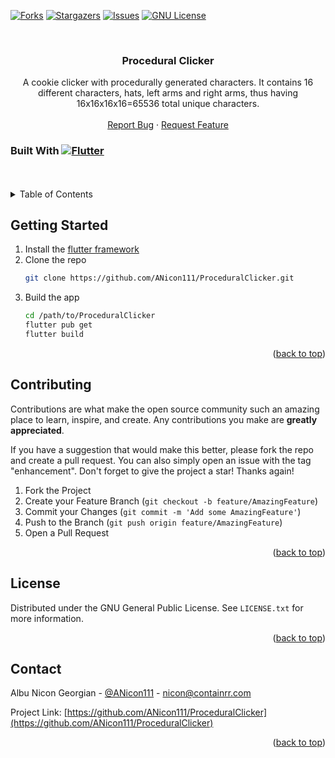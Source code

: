 <!-- Improved compatibility of back to top link: See: https://github.com/othneildrew/Best-README-Template/pull/73 -->
<a name="readme-top"></a>
<!--
*** Thanks for checking out the Best-README-Template. If you have a suggestion
*** that would make this better, please fork the repo and create a pull request
*** or simply open an issue with the tag "enhancement".
*** Don't forget to give the project a star!
*** Thanks again! Now go create something AMAZING! :D
-->



<!-- PROJECT SHIELDS -->
<!--
*** I'm using markdown "reference style" links for readability.
*** Reference links are enclosed in brackets [ ] instead of parentheses ( ).
*** See the bottom of this document for the declaration of the reference variables
*** for contributors-url, forks-url, etc. This is an optional, concise syntax you may use.
*** https://www.markdownguide.org/basic-syntax/#reference-style-links
-->
[![Forks][forks-shield]][forks-url]
[![Stargazers][stars-shield]][stars-url]
[![Issues][issues-shield]][issues-url]
[![GNU License][license-shield]][license-url]


<!-- PROJECT LOGO -->
<br />
<div align="center">

<h3 align="center">Procedural Clicker</h3>

  <p align="center">
    A cookie clicker with procedurally generated characters. It contains 16 different characters, hats, left arms and right arms, thus having 16x16x16x16=65536 total unique characters.
    <br />
    <br />
    <a href="https://github.com/ANicon111/ProceduralClicker/issues">Report Bug</a>
    ·
    <a href="https://github.com/ANicon111/ProceduralClicker/issues">Request Feature</a>
  </p>
</div>


### Built With [![Flutter][Flutter.dev]][Flutter-url]


<!-- TABLE OF CONTENTS -->
<br />
<br />
<details>
  <summary>Table of Contents</summary>
  <ol>
    <li><a href="#getting-started">Getting Started</a></li>
    <li><a href="#contributing">Contributing</a></li>
    <li><a href="#license">License</a></li>
    <li><a href="#contact">Contact</a></li>
  </ol>
</details>




<!-- GETTING STARTED -->
## Getting Started

1. Install the [flutter framework](https://docs.flutter.dev/get-started/install)
2. Clone the repo
   ```sh
   git clone https://github.com/ANicon111/ProceduralClicker.git
   ```
3. Build the app
   ```sh
   cd /path/to/ProceduralClicker
   flutter pub get
   flutter build
   ```

<p align="right">(<a href="#readme-top">back to top</a>)</p>

<!-- CONTRIBUTING -->
## Contributing

Contributions are what make the open source community such an amazing place to learn, inspire, and create. Any contributions you make are **greatly appreciated**.

If you have a suggestion that would make this better, please fork the repo and create a pull request. You can also simply open an issue with the tag "enhancement".
Don't forget to give the project a star! Thanks again!

1. Fork the Project
2. Create your Feature Branch (`git checkout -b feature/AmazingFeature`)
3. Commit your Changes (`git commit -m 'Add some AmazingFeature'`)
4. Push to the Branch (`git push origin feature/AmazingFeature`)
5. Open a Pull Request

<p align="right">(<a href="#readme-top">back to top</a>)</p>



<!-- LICENSE -->
## License

Distributed under the GNU General Public License. See `LICENSE.txt` for more information.

<p align="right">(<a href="#readme-top">back to top</a>)</p>



<!-- CONTACT -->
## Contact

Albu Nicon Georgian - [@ANicon111](https://twitter.com/ANicon111) - nicon@containrr.com

Project Link: [https://github.com/ANicon111/ProceduralClicker](https://github.com/ANicon111/ProceduralClicker)

<p align="right">(<a href="#readme-top">back to top</a>)</p>



<!-- MARKDOWN LINKS & IMAGES -->
<!-- https://www.markdownguide.org/basic-syntax/#reference-style-links -->
[forks-shield]: https://img.shields.io/github/forks/ANicon111/ProceduralClicker.svg?style=for-the-badge
[forks-url]: https://github.com/ANicon111/ProceduralClicker/network/members
[stars-shield]: https://img.shields.io/github/stars/ANicon111/ProceduralClicker.svg?style=for-the-badge
[stars-url]: https://github.com/ANicon111/ProceduralClicker/stargazers
[issues-shield]: https://img.shields.io/github/issues/ANicon111/ProceduralClicker.svg?style=for-the-badge
[issues-url]: https://github.com/ANicon111/ProceduralClicker/issues
[license-shield]: https://img.shields.io/github/license/ANicon111/ProceduralClicker.svg?style=for-the-badge
[license-url]: https://github.com/ANicon111/ProceduralClicker/blob/master/LICENSE.txt
[product-screenshot]: images/screenshot.png
[Flutter.dev]: https://img.shields.io/badge/flutter-FFF?style=for-the-badge&logo=flutter&logoColor=blue
[Flutter-url]: https://flutter.dev
